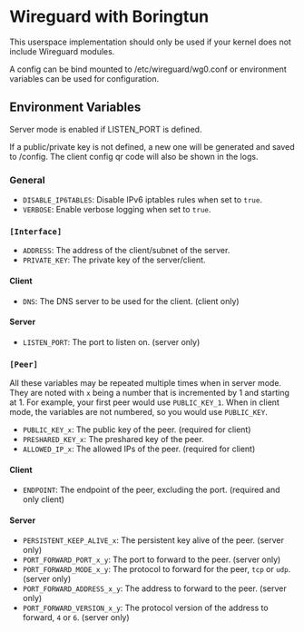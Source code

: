 # Wireguard with Boringtun

This userspace implementation should only be used if your kernel does not include
Wireguard modules.

A config can be bind mounted to /etc/wireguard/wg0.conf or
environment variables can be used for configuration.

## Environment Variables

Server mode is enabled if LISTEN_PORT is defined.

If a public/private key is not defined, a new one will be generated and saved to /config.
The client config qr code will also be shown in the logs.

### General
- `DISABLE_IP6TABLES`: Disable IPv6 iptables rules when set to `true`.
- `VERBOSE`: Enable verbose logging when set to `true`.

### `[Interface]`
- `ADDRESS`: The address of the client/subnet of the server.
- `PRIVATE_KEY`: The private key of the server/client.

#### Client
- `DNS`: The DNS server to be used for the client. (client only)

#### Server
- `LISTEN_PORT`: The port to listen on. (server only)

### `[Peer]`
All these variables may be repeated multiple times when in server mode. They are noted
with `x` being a number that is incremented by 1 and starting at 1.
For example, your first peer would use `PUBLIC_KEY_1`. When in client mode, the
variables are not numbered, so you would use `PUBLIC_KEY`.

- `PUBLIC_KEY_x`: The public key of the peer. (required for client)
- `PRESHARED_KEY_x`: The preshared key of the peer.
- `ALLOWED_IP_x`: The allowed IPs of the peer. (required for client)

#### Client
- `ENDPOINT`: The endpoint of the peer, excluding the port. (required and only client)

#### Server
- `PERSISTENT_KEEP_ALIVE_x`: The persistent key alive of the peer. (server only)
- `PORT_FORWARD_PORT_x_y`: The port to forward to the peer. (server only)
- `PORT_FORWARD_MODE_x_y`: The protocol to forward for the peer, `tcp` or `udp`. (server only)
- `PORT_FORWARD_ADDRESS_x_y`: The address to forward to the peer. (server only)
- `PORT_FORWARD_VERSION_x_y`: The protocol version of the address to forward, `4` or `6`. (server only)

